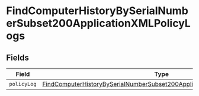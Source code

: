 # FindComputerHistoryBySerialNumberSubset200ApplicationXMLPolicyLogs


## Fields

| Field                                                                                                                                                                                 | Type                                                                                                                                                                                  | Required                                                                                                                                                                              | Description                                                                                                                                                                           |
| ------------------------------------------------------------------------------------------------------------------------------------------------------------------------------------- | ------------------------------------------------------------------------------------------------------------------------------------------------------------------------------------- | ------------------------------------------------------------------------------------------------------------------------------------------------------------------------------------- | ------------------------------------------------------------------------------------------------------------------------------------------------------------------------------------- |
| `policyLog`                                                                                                                                                                           | [FindComputerHistoryBySerialNumberSubset200ApplicationXMLPolicyLogsPolicyLog](../../models/operations/findcomputerhistorybyserialnumbersubset200applicationxmlpolicylogspolicylog.md) | :heavy_minus_sign:                                                                                                                                                                    | N/A                                                                                                                                                                                   |